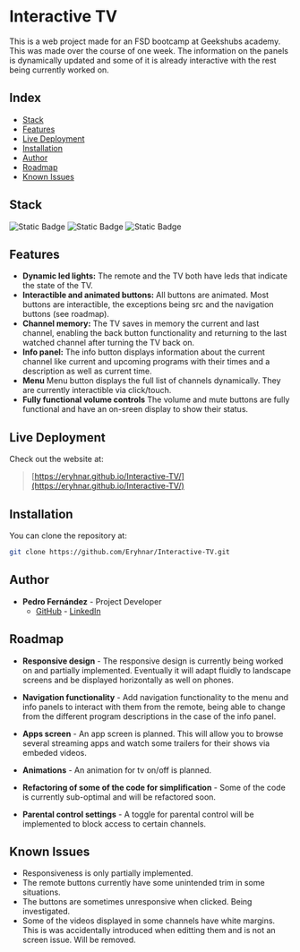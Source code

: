 # Interactive TV

This is a web project made for an FSD bootcamp at Geekshubs academy. This was made over the course of one week. The information on the panels is dynamically updated and some of it is already interactive with the rest being currently worked on.

## Index

- [Stack](#stack)
- [Features](#features)
- [Live Deployment](#live-deployment)
- [Installation](#installation)
- [Author](#author)
- [Roadmap](#roadmap)
- [Known Issues](#known-issues)

## Stack 

![Static Badge](https://img.shields.io/badge/CSS-blue)
![Static Badge](https://img.shields.io/badge/HTML-red)
![Static Badge](https://img.shields.io/badge/JavaScript-yellow)



## Features 

- **Dynamic led lights:** The remote and the TV both have leds that indicate the state of the TV.
- **Interactible and animated buttons:** All buttons are animated. Most buttons are interactible, the exceptions being src and the navigation buttons (see roadmap).
- **Channel memory:** The TV saves in memory the current and last channel, enabling the back button functionality and returning to the last watched channel after turning the TV back on.
- **Info panel:** The info button displays information about the current channel like current and upcoming programs with their times and a description as well as current time.
- **Menu** Menu button displays the full list of channels dynamically. They are currently interactible via click/touch.
- **Fully functional volume controls** The volume and mute buttons are fully functional and have an on-sreen display to show their status.


## Live Deployment 

Check out the website at:

> [https://eryhnar.github.io/Interactive-TV/](https://eryhnar.github.io/Interactive-TV/)

## Installation 

You can clone the repository at:

```sh
git clone https://github.com/Eryhnar/Interactive-TV.git
```


## Author 

- **Pedro Fernández** - Project Developer
  - [GitHub](https://github.com/Eryhnar) - [LinkedIn](https://www.linkedin.com/in/pedro-fernandez-bel-68a2b9155/)

## Roadmap 

- **Responsive design** - The responsive design is currently being worked on and partially implemented. Eventually it will adapt fluidly to landscape screens and be displayed horizontally as well on phones.

- **Navigation functionality** - Add navigation functionality to the menu and info panels to interact with them from the remote, being able to change from the different program descriptions in the case of the info panel.

- **Apps screen** - An app screen is planned. This will allow you to browse several streaming apps and watch some trailers for their shows via embeded videos.

- **Animations** - An animation for tv on/off is planned.

- **Refactoring of some of the code for simplification** - Some of the code is currently sub-optimal and will be refactored soon.

- **Parental control settings** - A toggle for parental control will be implemented to block access to certain channels.

## Known Issues

- Responsiveness is only partially implemented.
- The remote buttons currently have some unintended trim in some situations.
- The buttons are sometimes unresponsive when clicked. Being investigated.
- Some of the videos displayed in some channels have white margins. This is was accidentally introduced when editting them and is not an screen issue. Will be removed.